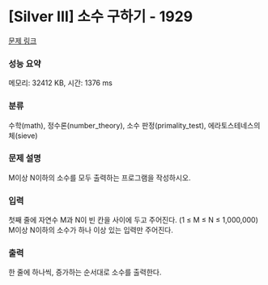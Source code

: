 # [Silver III] 소수 구하기 - 1929 

[문제 링크](https://www.acmicpc.net/problem/1929) 

### 성능 요약

메모리: 32412 KB, 시간: 1376 ms

### 분류

수학(math), 정수론(number_theory), 소수 판정(primality_test), 에라토스테네스의 체(sieve)

### 문제 설명

<p>M이상 N이하의 소수를 모두 출력하는 프로그램을 작성하시오.</p>

### 입력 

 <p>첫째 줄에 자연수 M과 N이 빈 칸을 사이에 두고 주어진다. (1 ≤ M ≤ N ≤ 1,000,000) M이상 N이하의 소수가 하나 이상 있는 입력만 주어진다.</p>

### 출력 

 <p>한 줄에 하나씩, 증가하는 순서대로 소수를 출력한다.</p>


